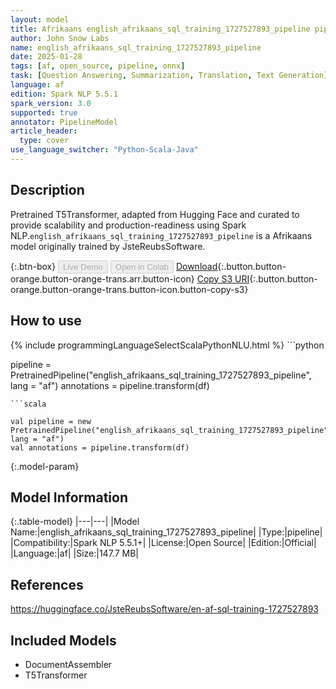 ```yaml
---
layout: model
title: Afrikaans english_afrikaans_sql_training_1727527893_pipeline pipeline T5Transformer from JsteReubsSoftware
author: John Snow Labs
name: english_afrikaans_sql_training_1727527893_pipeline
date: 2025-01-28
tags: [af, open_source, pipeline, onnx]
task: [Question Answering, Summarization, Translation, Text Generation]
language: af
edition: Spark NLP 5.5.1
spark_version: 3.0
supported: true
annotator: PipelineModel
article_header:
  type: cover
use_language_switcher: "Python-Scala-Java"
---
```


## Description

Pretrained T5Transformer, adapted from Hugging Face and curated to provide scalability and production-readiness using Spark NLP.`english_afrikaans_sql_training_1727527893_pipeline` is a Afrikaans model originally trained by JsteReubsSoftware.

{:.btn-box}
<button class="button button-orange" disabled>Live Demo</button>
<button class="button button-orange" disabled>Open in Colab</button>
[Download](https://s3.amazonaws.com/auxdata.johnsnowlabs.com/public/models/english_afrikaans_sql_training_1727527893_pipeline_af_5.5.1_3.0_1738032626187.zip){:.button.button-orange.button-orange-trans.arr.button-icon}
[Copy S3 URI](s3://auxdata.johnsnowlabs.com/public/models/english_afrikaans_sql_training_1727527893_pipeline_af_5.5.1_3.0_1738032626187.zip){:.button.button-orange.button-orange-trans.button-icon.button-copy-s3}

## How to use



<div class="tabs-box" markdown="1">
{% include programmingLanguageSelectScalaPythonNLU.html %}
```python

pipeline = PretrainedPipeline("english_afrikaans_sql_training_1727527893_pipeline", lang = "af")
annotations =  pipeline.transform(df)   

```
```scala

val pipeline = new PretrainedPipeline("english_afrikaans_sql_training_1727527893_pipeline", lang = "af")
val annotations = pipeline.transform(df)

```
</div>

{:.model-param}
## Model Information

{:.table-model}
|---|---|
|Model Name:|english_afrikaans_sql_training_1727527893_pipeline|
|Type:|pipeline|
|Compatibility:|Spark NLP 5.5.1+|
|License:|Open Source|
|Edition:|Official|
|Language:|af|
|Size:|147.7 MB|

## References

https://huggingface.co/JsteReubsSoftware/en-af-sql-training-1727527893

## Included Models

- DocumentAssembler
- T5Transformer